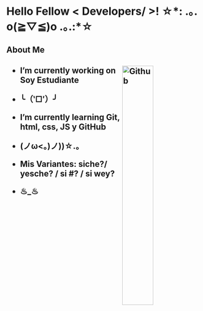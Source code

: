 <h1> Hello Fellow < Developers/ >! ☆*: .｡. o(≧▽≦)o .｡.:*☆ </h1>
<p align='center'>
</p>

<h2> About Me <h2/>

<img width="40%" align="right" alt="Github" src="https://i.giphy.com/lG9Wk5GqkBEDewwFdO.webp" />

- I’m currently working on  Soy Estudiante
- ╰（‵□′）╯
  
  
- I’m currently learning Git, html, css, JS y GitHub
- (ノω<。)ノ))☆.。
   
  
- Mis Variantes: siche?/ yesche? / si #? / si wey?
- ♨︎_♨︎ 
  

